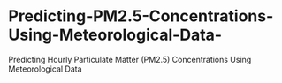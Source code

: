 # Predicting-PM2.5-Concentrations-Using-Meteorological-Data-
Predicting Hourly Particulate Matter (PM2.5) Concentrations Using Meteorological Data‏
